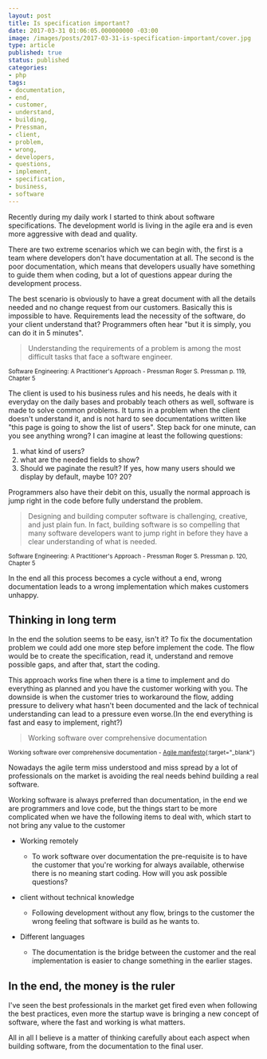 ```yaml
---
layout: post
title: Is specification important?
date: 2017-03-31 01:06:05.000000000 -03:00
image: /images/posts/2017-03-31-is-specification-important/cover.jpg
type: article
published: true
status: published
categories:
- php
tags:
- documentation,
- end,
- customer,
- understand,
- building,
- Pressman,
- client,
- problem,
- wrong,
- developers,
- questions,
- implement,
- specification,
- business,
- software
---
```


Recently during my daily work I started to think about software specifications. The development world
is living in the agile era and is even more aggressive with dead and quality.

There are two extreme scenarios which we can begin with, the first is a team where developers don't have documentation
at all. The second is the poor documentation, which means that developers usually have something to guide them
when coding, but a lot of questions appear during the development process.

The best scenario is obviously to have a great document with all the details needed and no change request from our customers.
Basically this is impossible to have. Requirements lead the necessity of the software, do your client understand that?
Programmers often hear "but it is simply, you can do it in 5 minutes".

> Understanding the requirements of a problem is among the most difficult
  tasks that face a software engineer.
  
<small>Software Engineering: A Practitioner's Approach - Pressman Roger S. Pressman p. 119, Chapter 5</small>
  
The client is used to his business rules and his needs, he deals with it everyday on the daily bases and probably 
teach others as well, software is made to solve common problems. It turns in a problem when the client doesn't understand it, and is
not hard to see documentations written like "this page is going to show the list of users". Step back for one minute,
 can you see anything wrong? I can imagine at least the following questions:
 
 1. what kind of users?
 2. what are the needed fields to show? 
 3. Should we paginate the result? If yes, how many users should we display by default, maybe 10? 20?
 
Programmers also have their debit on this, usually the normal approach is jump right in the code before fully understand
the problem.

> Designing and building computer software is challenging, creative, and just plain
  fun. In fact, building software is so compelling that many software developers want
  to jump right in before they have a clear understanding of what is needed.
  
<small>Software Engineering: A Practitioner's Approach - Pressman Roger S. Pressman p. 120, Chapter 5</small>

In the end all this process becomes a cycle without a end, wrong documentation leads to a wrong implementation
which makes customers unhappy.

## Thinking in long term

In the end the solution seems to be easy, isn't it? To fix the documentation problem we could add one more step before
implement the code. The flow would be to create the specification, read it, understand and remove possible gaps, and after that, 
start the coding.

This approach works fine when there is a time to implement and do everything as planned and you have the customer working with you. 
The downside is when the customer tries to workaround the flow, adding pressure to delivery what hasn't been documented and
the lack of technical understanding can lead to a pressure even worse.(In the end everything is fast and easy to implement, right?)

> Working software over comprehensive documentation

<small>Working software over comprehensive documentation - [Agile manifesto](http://agilemanifesto.org/iso/en/manifesto.html){:target="_blank"}</small>

Nowadays the agile term miss understood and miss spread by a lot of professionals on the market is avoiding the 
real needs behind building a real software.

Working software is always preferred than documentation, in the end we are programmers and love code, but the things 
start to be more complicated when we have the following items to deal with, which start to not bring any value
to the customer

* Working remotely
  - To work software over documentation the pre-requisite is to have the customer that you're working for 
    always available, otherwise there is no meaning start coding. How will you ask possible questions?

* client without technical knowledge
   - Following development without any flow, brings to the customer the wrong feeling that software is build
    as he wants to.

* Different languages
    - The documentation is the bridge between the customer and the real implementation is easier to
    change something in the earlier stages.

## In the end, the money is the ruler

I've seen the best professionals in the market get fired even when following the best practices, even more the startup
wave is bringing a new concept of software, where the fast and working is what matters.

All in all I believe is a matter of thinking carefully about each aspect when building software, from the documentation
to the final user.


